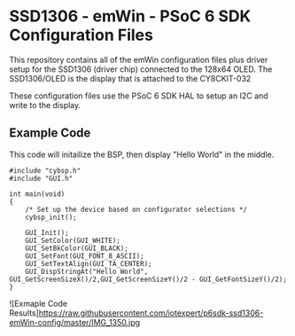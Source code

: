 # SSD1306 - emWin - PSoC 6 SDK Configuration Files
This repository contains all of the emWin configuration files plus driver setup for the SSD1306 (driver chip) connected to the 128x64 OLED.  The SSD1306/OLED is the display that is attached to the CY8CKIT-032

These configuration files use the PSoC 6 SDK HAL to setup an I2C and write to the display.

## Example Code
This code will initailize the BSP, then display "Hello World" in the middle.

```
#include "cybsp.h"
#include "GUI.h"

int main(void)
{
    /* Set up the device based on configurator selections */
    cybsp_init();

    GUI_Init();
    GUI_SetColor(GUI_WHITE);
    GUI_SetBkColor(GUI_BLACK);
    GUI_SetFont(GUI_FONT_8_ASCII);
    GUI_SetTextAlign(GUI_TA_CENTER);
    GUI_DispStringAt("Hello World", GUI_GetScreenSizeX()/2,GUI_GetScreenSizeY()/2 - GUI_GetFontSizeY()/2);
}

```

![Exmaple Code Results]https://raw.githubusercontent.com/iotexpert/p6sdk-ssd1306-emWin-config/master/IMG_1350.jpg
